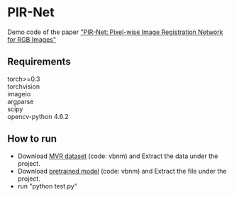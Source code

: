 # PIR-Net
Demo code of the paper ["PIR-Net: Pixel-wise Image Registration Network for RGB Images"](https://kns.cnki.net/kcms/detail/detail.aspx?dbcode=CAPJ&dbname=CAPJLAST&filename=BJHK20210130001&uniplatform=NZKPT&v=VPpzCYKdySObyMj5EuKWfL0MMwf0wL%25mmd2BPAwpxOxl%25mmd2FZaBhvMRgYsatG%25mmd2Fzibw3gK%25mmd2Bq6)
## Requirements
torch>=0.3  
torchvision  
imageio  
argparse  
scipy  
opencv-python 4.6.2
## How to run
* Download [MVR dataset](https://pan.baidu.com/s/1n3a5oFjSnm0vw-jHaOlm9A) (code: vbnm) and Extract the data under the project.  
* Download [pretrained model](https://pan.baidu.com/s/1ett_fyuSLVXe5C6UgUtGbQ) (code: vbnm) and Extract the file under the project.
* run "python test.py"
